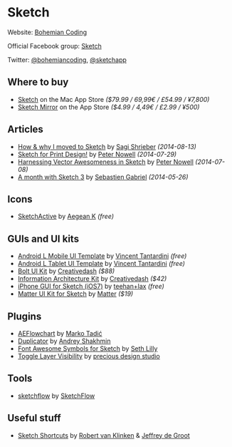 # Sketch

Website:
[Bohemian Coding](http://bohemiancoding.com/sketch/)

Official Facebook group:
[Sketch](https://www.facebook.com/groups/sketchformac/)

Twitter:
[@bohemiancoding](https://twitter.com/bohemiancoding),
[@sketchapp](https://twitter.com/sketchapp)

## Where to buy

- [Sketch](https://itunes.apple.com/us/app/sketch/id852320343)
  on the Mac App Store
  _($79.99 / 69,99€ / £54.99 / ¥7,800)_
- [Sketch Mirror](https://itunes.apple.com/us/app/sketch-mirror/id677296955)
  on the App Store
  _($4.99 / 4,49€ / £2.99 / ¥500)_

## Articles

- [How & why I moved to Sketch](http://hackingui.com/design/sketch-design/why-i-moved-to-sketch/)
  by [Sagi Shrieber](https://twitter.com/sagishrieber)
  _(2014-08-13)_
- [Sketch for Print Design!](https://medium.com/@pnowelldesign/sketch-for-print-design-fd165b92cb3a)
  by [Peter Nowell](https://twitter.com/pnowelldesign)
  _(2014-07-29)_
- [Harnessing Vector Awesomeness in Sketch](https://medium.com/sketch-app/harnessing-vector-awesomeness-in-sketch-3c9621408138)
  by [Peter Nowell](https://twitter.com/pnowelldesign)
  _(2014-07-08)_
- [A month with Sketch 3](https://medium.com/@KounterB/a-month-with-sketch-3-68c443fe5041)
  by [Sebastien Gabriel](https://twitter.com/KounterB)
  _(2014-05-26)_

## Icons

- [SketchActive](http://www.aegeank.com/sketchactive/)
  by [Aegean K](https://twitter.com/AegeanKuang)
  _(free)_

## GUIs and UI kits

- [Android L Mobile UI Template](https://dribbble.com/shots/1641154-Android-L-Mobile-UI-Template-sketch)
  by [Vincent Tantardini](https://twitter.com/vtcreative)
  _(free)_
- [Android L Tablet UI Template](https://dribbble.com/shots/1652300-Android-L-Tablet-UI-Template-sketch)
  by [Vincent Tantardini](https://twitter.com/vtcreative)
  _(free)_
- [Bolt UI Kit](http://ui8.net/product/bolt-ui-kit)
  by [Creativedash](@Creativedash)
  _($88)_
- [Information Architecture Kit](http://ui8.net/product/information-architecture-kit)
  by [Creativedash](@Creativedash)
  _($42)_
- [iPhone GUI for Sketch (iOS7)](http://www.teehanlax.com/tools/iphone-sketch-app/)
  by [teehan+lax](https://twitter.com/teehanlax)
  _(free)_
- [Matter UI Kit for Sketch](https://www.matterkit.io/)
  by [Matter](https://twitter.com/matterkit)
  _($19)_

## Plugins

- [AEFlowchart](https://github.com/tadija/sketch-plugins)
  by [Marko Tadić](https://twitter.com/_tadija)
- [Duplicator](https://github.com/turbobabr/duplicator)
  by [Andrey Shakhmin](https://twitter.com/turbobabr)
- [Font Awesome Symbols for Sketch](https://github.com/sethlilly/Font-Awesome-Symbols-for-Sketch)
  by [Seth Lilly](https://twitter.com/sethlilly)
- [Toggle Layer Visibility](https://github.com/preciousforever/sketch-toggle-layer-visibility)
  by [precious design studio](https://twitter.com/preciousforever)

## Tools

- [sketchflow](http://sketchflow.io/)
  by [SketchFlow](https://twitter.com/sketchflowapp)

## Useful stuff

- [Sketch Shortcuts](http://www.sketchshortcuts.com/)
  by [Robert van Klinken](https://twitter.com/robertvklinken) & [Jeffrey de Groot](https://twitter.com/jeffreydgroot)
